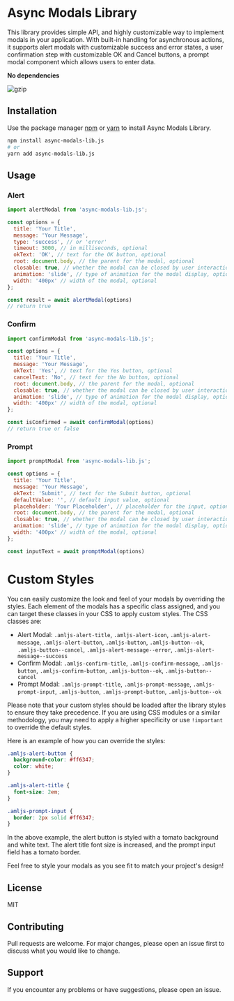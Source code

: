 # Async Modals Library

This library provides simple API, and highly customizable way to implement modals in your application. With built-in handling for asynchronous actions, it supports alert modals with customizable success and error states, a user confirmation step with customizable OK and Cancel buttons, a prompt modal component which allows users to enter data.

**No dependencies**

![gzip](https://deno.bundlejs.com/?q=async-modals-lib.js&badge=)

## Installation

Use the package manager [npm](https://www.npmjs.com/) or [yarn](https://yarnpkg.com/) to install Async Modals Library.

```bash
npm install async-modals-lib.js
# or
yarn add async-modals-lib.js
```

## Usage
### Alert
```javascript
import alertModal from 'async-modals-lib.js';

const options = {
  title: 'Your Title',
  message: 'Your Message',
  type: 'success', // or 'error'
  timeout: 3000, // in milliseconds, optional
  okText: 'OK', // text for the OK button, optional
  root: document.body, // the parent for the modal, optional
  closable: true, // whether the modal can be closed by user interaction, optional
  animation: 'slide', // type of animation for the modal display, optional 'ease' | 'slide' | 'verticalSlide'
  width: '400px' // width of the modal, optional
};

const result = await alertModal(options)
// return true

```

### Confirm 

```javascript
import confirmModal from 'async-modals-lib.js';

const options = {
  title: 'Your Title',
  message: 'Your Message',
  okText: 'Yes', // text for the Yes button, optional
  cancelText: 'No', // text for the No button, optional
  root: document.body, // the parent for the modal, optional
  closable: true, // whether the modal can be closed by user interaction, optional
  animation: 'slide', // type of animation for the modal display, optional 'ease' | 'slide' | 'verticalSlide'
  width: '400px' // width of the modal, optional
};

const isConfirmed = await confirmModal(options)
// return true or false 

```
### Prompt

```javascript
import promptModal from 'async-modals-lib.js';

const options = {
  title: 'Your Title',
  message: 'Your Message',
  okText: 'Submit', // text for the Submit button, optional
  defaultValue: '', // default input value, optional
  placeholder: 'Your Placeholder', // placeholder for the input, optional
  root: document.body, // the parent for the modal, optional
  closable: true, // whether the modal can be closed by user interaction, optional
  animation: 'slide', // type of animation for the modal display, optional 'ease' | 'slide' | 'verticalSlide'
  width: '400px' // width of the modal, optional
};

const inputText = await promptModal(options)

```

# Custom Styles

You can easily customize the look and feel of your modals by overriding the styles. Each element of the modals has a specific class assigned, and you can target these classes in your CSS to apply custom styles. The CSS classes are:

- Alert Modal: `.amljs-alert-title`, `.amljs-alert-icon`, `.amljs-alert-message`, `.amljs-alert-button`, `.amljs-button`, `.amljs-button--ok`, `.amljs-button--cancel`, `.amljs-alert-message--error`, `.amljs-alert-message--success`
- Confirm Modal: `.amljs-confirm-title`, `.amljs-confirm-message`, `.amljs-button`, `.amljs-confirm-button`, `.amljs-button--ok`, `.amljs-button--cancel`
- Prompt Modal: `.amljs-prompt-title`, `.amljs-prompt-message`, `.amljs-prompt-input`, `.amljs-button`, `.amljs-prompt-button`, `.amljs-button--ok`

Please note that your custom styles should be loaded after the library styles to ensure they take precedence. If you are using CSS modules or a similar methodology, you may need to apply a higher specificity or use `!important` to override the default styles.

Here is an example of how you can override the styles:

```css
.amljs-alert-button {
  background-color: #ff6347;
  color: white;
}

.amljs-alert-title {
  font-size: 2em;
}

.amljs-prompt-input {
  border: 2px solid #ff6347;
}
```

In the above example, the alert button is styled with a tomato background and white text. The alert title font size is increased, and the prompt input field has a tomato border.

Feel free to style your modals as you see fit to match your project's design!

## License

MIT

## Contributing

Pull requests are welcome. For major changes, please open an issue first to discuss what you would like to change.

## Support

If you encounter any problems or have suggestions, please open an issue.

